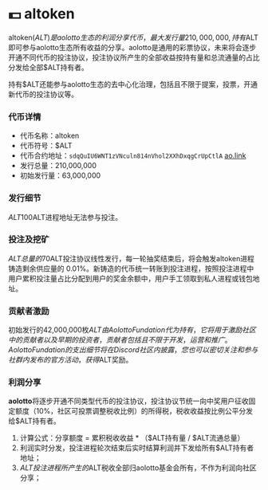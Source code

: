 # 💵 altoken

altoken($ALT)是aolotto生态的利润分享代币，最大发行量210,000,000, 持有$ALT即可参与aolotto生态所有收益的分享。aolotto是通用的彩票协议，未来将会逐步开通不同代币的投注协议，投注协议所产生的全部收益按持有量和总流通量的占比分发给全部$ALT持有者。

持有$ALT还能参与aolotto生态的去中心化治理，包括且不限于提案，投票，开通新代币的投注协议等。

### 代币详情

* 代币名称：altoken
* 代币符号：$ALT
* 代币合约地址：`sdqQuIU6WNT1zVNculn814nVhol2XXhDxqgCrUpCtlA` [ao.link](https://www.ao.link/#/token/sdqQuIU6WNT1zVNculn814nVhol2XXhDxqgCrUpCtlA)
* 发行总量：210,000,000
* 初始发行量：63,000,000

### 发行细节

$ALT 100%面向社区公平发行，初始发行**30%** (63,000,000)分别由AolottoFundation和水龙头地址代持，早鸟用户可以通过水龙头免费获取代币参与AOLOTTO\*ALT奖池投注，也可以关注官方活动参与Aolotto生态建设获得贡献者奖励。剩余**70%**(147,000,000)通过**投注及挖矿**线性发行。注：AolottoFundation代持地址，水龙头地址，以及$ALT进程地址无法参与投注。

### 投注及挖矿

$ALT总量的70%及147,000,000枚基于$ALT投注协议线性发行，每一轮抽奖结束后，将会触发altoken进程铸造剩余供应量的 0.01%。新铸造的代币统一转账到投注进程，按照投注进程中用户累积投注量占比分配到用户的奖金余额中，用户手工领取到私人进程或钱包地址。

### 贡献者激励

初始发行的42,000,000枚$ALT由AolottoFundation代为持有，它将用于激励社区中的贡献者以及早期的投资者，贡献者包括且不限于开发，运营和推广。AolottoFundation的支出细节将在Discord社区内披露，您也可以密切关注和参与社群内发布的官方活动，获得$ALT奖励。

### 利润分享

**aolotto**将逐步开通不同类型代币的投注协议，投注协议节统一向中奖用户征收固定额度（10%，社区可投票调整税收比例）的所得税，税收收益按比例公平分发给$ALT持有者。

1. 计算公式：分享额度 = 累积税收收益 \* （$ALT持有量 / $ALT流通总量）
2. 利润实时分发，投注进程轮次结束后实时结算利润并下发给所有$ALT持有者地址；
3. $ALT投注进程所产生的$ALT税收全部归aolotto基金会所有，不作为利润向社区分享；
